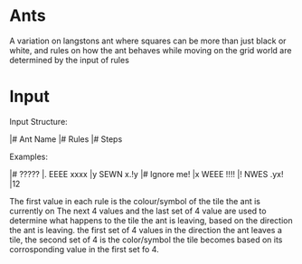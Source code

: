 # Ants

A variation on langstons ant where squares can be more than just black or white, and rules on how the ant behaves while moving on the grid world are determined by the input of rules

# Input

Input Structure:

|# Ant Name
|# Rules
|# Steps

Examples:

|# ?????
|. EEEE xxxx
|y SEWN x.!y
|# Ignore me!
|x WEEE !!!!
|! NWES .yx!
|12

The first value in each rule is the colour/symbol of the tile the ant is currently on
The next 4 values and the last set of 4 value are used to determine what happens to the tile the ant is leaving, based on the direction the ant is leaving. the first set of 4 values in the direction the ant leaves a tile, the second set of 4 is the color/symbol the tile becomes based on its corrosponding value in the first set fo 4.
